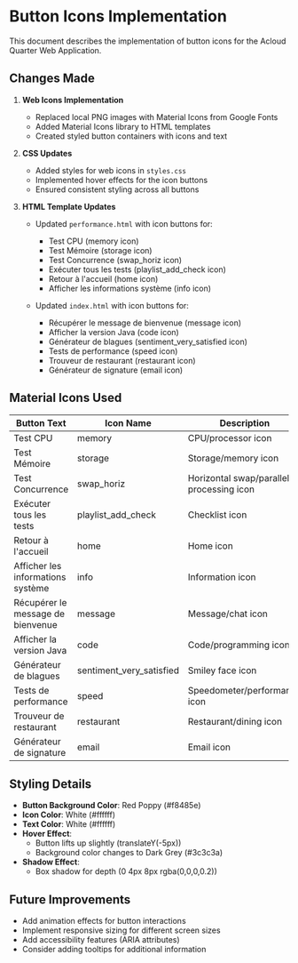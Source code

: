 # Button Icons Implementation

This document describes the implementation of button icons for the Acloud Quarter Web Application.

## Changes Made

1. **Web Icons Implementation**
   - Replaced local PNG images with Material Icons from Google Fonts
   - Added Material Icons library to HTML templates
   - Created styled button containers with icons and text

2. **CSS Updates**
   - Added styles for web icons in `styles.css`
   - Implemented hover effects for the icon buttons
   - Ensured consistent styling across all buttons

3. **HTML Template Updates**
   - Updated `performance.html` with icon buttons for:
     - Test CPU (memory icon)
     - Test Mémoire (storage icon)
     - Test Concurrence (swap_horiz icon)
     - Exécuter tous les tests (playlist_add_check icon)
     - Retour à l'accueil (home icon)
     - Afficher les informations système (info icon)
   
   - Updated `index.html` with icon buttons for:
     - Récupérer le message de bienvenue (message icon)
     - Afficher la version Java (code icon)
     - Générateur de blagues (sentiment_very_satisfied icon)
     - Tests de performance (speed icon)
     - Trouveur de restaurant (restaurant icon)
     - Générateur de signature (email icon)

## Material Icons Used

| Button Text | Icon Name | Description |
|-------------|-----------|-------------|
| Test CPU | memory | CPU/processor icon |
| Test Mémoire | storage | Storage/memory icon |
| Test Concurrence | swap_horiz | Horizontal swap/parallel processing icon |
| Exécuter tous les tests | playlist_add_check | Checklist icon |
| Retour à l'accueil | home | Home icon |
| Afficher les informations système | info | Information icon |
| Récupérer le message de bienvenue | message | Message/chat icon |
| Afficher la version Java | code | Code/programming icon |
| Générateur de blagues | sentiment_very_satisfied | Smiley face icon |
| Tests de performance | speed | Speedometer/performance icon |
| Trouveur de restaurant | restaurant | Restaurant/dining icon |
| Générateur de signature | email | Email icon |

## Styling Details

- **Button Background Color**: Red Poppy (#f8485e)
- **Icon Color**: White (#ffffff)
- **Text Color**: White (#ffffff)
- **Hover Effect**: 
  - Button lifts up slightly (translateY(-5px))
  - Background color changes to Dark Grey (#3c3c3a)
- **Shadow Effect**: 
  - Box shadow for depth (0 4px 8px rgba(0,0,0,0.2))

## Future Improvements

- Add animation effects for button interactions
- Implement responsive sizing for different screen sizes
- Add accessibility features (ARIA attributes)
- Consider adding tooltips for additional information